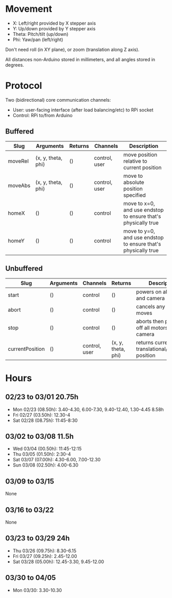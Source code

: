 # Movement
 * X: Left/right provided by X stepper axis
 * Y: Up/down provided by Y stepper axis
 * Theta: Pitch/tilt (up/down)
 * Phi: Yaw/pan (left/right)

Don't need roll (in XY plane), or zoom (translation along Z axis).

All distances non-Arduino stored in millimeters, and all angles stored in degrees.

# Protocol
Two (bidirectional) core communication channels:
* User: user-facing interface (after load balancing/etc) to RPi socket
* Control: RPi to/from Arduino

## Buffered
| Slug    | Arguments          | Returns | Channels      | Description                                                   |
|---------|--------------------|---------|---------------|---------------------------------------------------------------|
| moveRel | (x, y, theta, phi) | ()      | control, user | move position relative to current position                    |
| moveAbs | (x, y, theta, phi) | ()      | control, user | move to absolute position specified                           |
| homeX   | ()                 | ()      | control       | move to x=0, and use endstop to ensure that's physically true |
| homeY   | ()                 | ()      | control       | move to y=0, and use endstop to ensure that's physically true |

## Unbuffered
| Slug            | Arguments | Channels      | Returns            | Description                                       |
|-----------------|-----------|---------------|--------------------|---------------------------------------------------|
| start           | ()        | control       | ()                 | powers on all motors and camera                   |
| abort           | ()        | control       | ()                 | cancels any buffered moves                        |
| stop            | ()        | control       | ()                 | aborts then powers off all motors and camera      |
| currentPosition | ()        | control, user | (x, y, theta, phi) | returns current translational/rotational position |

# Hours
## 02/23 to 03/01 20.75h
* Mon 02/23 (08.50h): 3.40-4.30, 6.00-7.30, 9.40-12.40, 1.30-4.45 8.58h
* Fri 02/27 (03.50h): 12.30-4
* Sat 02/28 (08.75h): 11:45-8:30

## 03/02 to 03/08 11.5h
* Wed 03/04 (00.50h): 11:45-12:15
* Thu 03/05 (01.50h): 2:30-4
* Sat 03/07 (07.00h): 4.30-6.00, 7.00-12.30
* Sun 03/08 (02.50h): 4.00-6.30

## 03/09 to 03/15
None

## 03/16 to 03/22
None

## 03/23 to 03/29 24h
* Thu 03/26 (09.75h): 8.30-6.15
* Fri 03/27 (09.25h): 2.45-12.00
* Sat 03/28 (05.00h): 12.45-3.30, 9.45-12.00

## 03/30 to 04/05
* Mon 03/30: 3.30-10.30

